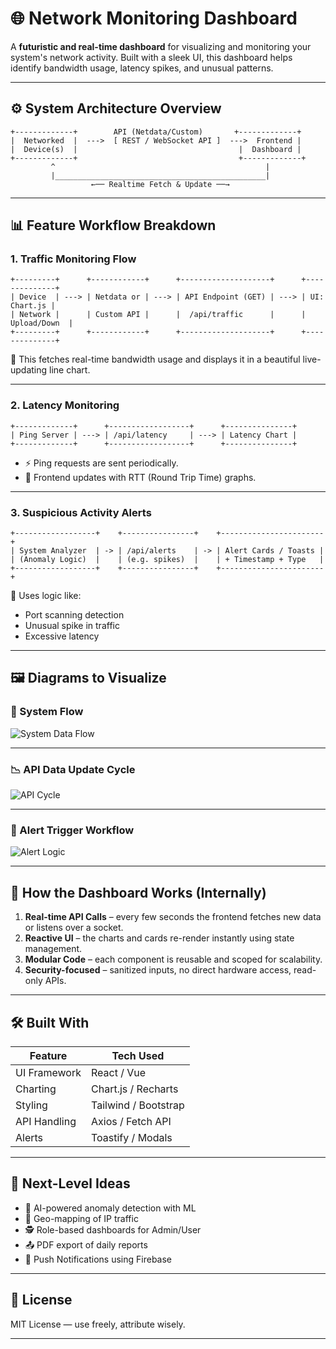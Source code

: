 # 🌐 Network Monitoring Dashboard 

A **futuristic and real-time dashboard** for visualizing and monitoring your system's network activity. Built with a sleek UI, this dashboard helps identify bandwidth usage, latency spikes, and unusual patterns.

---

## ⚙️ System Architecture Overview

```plaintext
+-------------+        API (Netdata/Custom)       +-------------+
|  Networked  |  --->  [ REST / WebSocket API ]  --->  Frontend |
|  Device(s)  |                                    |  Dashboard |
+-------------+                                    +-------------+
         ^                                               |
         |_______________________________________________|
                  ←── Realtime Fetch & Update ──→
```

---

## 📊 Feature Workflow Breakdown

### 1. **Traffic Monitoring Flow**

```plaintext
+---------+      +------------+      +--------------------+      +--------------+
| Device  | ---> | Netdata or | ---> | API Endpoint (GET) | ---> | UI: Chart.js |
| Network |      | Custom API |      |  /api/traffic      |      | Upload/Down  |
+---------+      +------------+      +--------------------+      +--------------+
```

🔁 This fetches real-time bandwidth usage and displays it in a beautiful live-updating line chart.

---

### 2. **Latency Monitoring**

```plaintext
+-------------+      +------------------+      +---------------+
| Ping Server | ---> | /api/latency     | ---> | Latency Chart |
+-------------+      +------------------+      +---------------+
```

- ⚡ Ping requests are sent periodically.
- 🔄 Frontend updates with RTT (Round Trip Time) graphs.

---

### 3. **Suspicious Activity Alerts**

```plaintext
+------------------+    +----------------+    +-----------------------+
| System Analyzer  | -> | /api/alerts    | -> | Alert Cards / Toasts |
| (Anomaly Logic)  |    | (e.g. spikes)  |    | + Timestamp + Type   |
+------------------+    +----------------+    +-----------------------+
```

🧠 Uses logic like:
- Port scanning detection
- Unusual spike in traffic
- Excessive latency

---

## 🖼️ Diagrams to Visualize

### 📡 System Flow

![System Data Flow](https://via.placeholder.com/900x400.png?text=System+to+Dashboard+Flow+Diagram)

---

### 📉 API Data Update Cycle

![API Cycle](https://via.placeholder.com/900x400.png?text=API+Polling+or+WebSocket+Update+Cycle)

---

### 🔔 Alert Trigger Workflow

![Alert Logic](https://via.placeholder.com/900x400.png?text=Anomaly+Detection+Logic+Diagram)

---

## 🧠 How the Dashboard Works (Internally)

1. **Real-time API Calls** – every few seconds the frontend fetches new data or listens over a socket.
2. **Reactive UI** – the charts and cards re-render instantly using state management.
3. **Modular Code** – each component is reusable and scoped for scalability.
4. **Security-focused** – sanitized inputs, no direct hardware access, read-only APIs.

---

## 🛠️ Built With

| Feature           | Tech Used              |
|-------------------|------------------------|
| UI Framework      | React / Vue            |
| Charting          | Chart.js / Recharts    |
| Styling           | Tailwind / Bootstrap   |
| API Handling      | Axios / Fetch API      |
| Alerts            | Toastify / Modals      |

---

## 🚀 Next-Level Ideas

- 🧠 AI-powered anomaly detection with ML
- 📍 Geo-mapping of IP traffic
- 🕵️ Role-based dashboards for Admin/User
- 📤 PDF export of daily reports
- 📲 Push Notifications using Firebase

---

## 📄 License

MIT License — use freely, attribute wisely.

---


